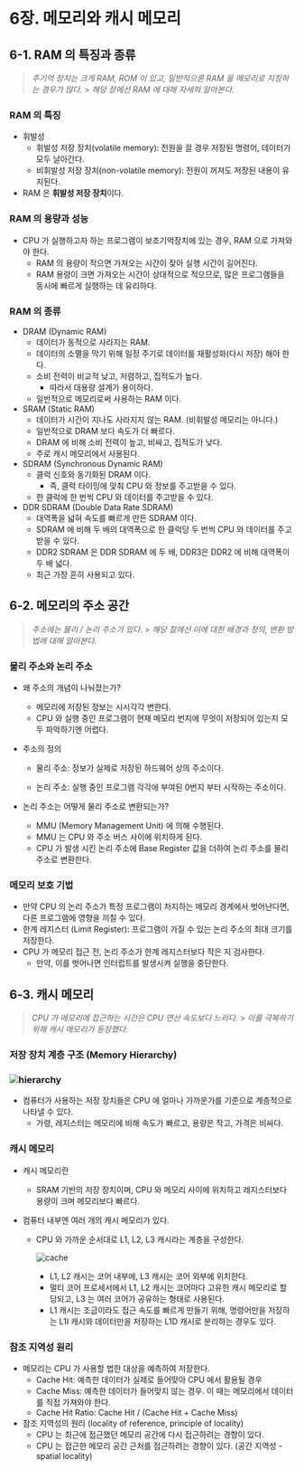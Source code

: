 # 6장. 메모리와 캐시 메모리

## 6-1. RAM 의 특징과 종류

> _주기억 장치는 크게 RAM, ROM 이 있고, 일반적으론 RAM 을 메모리로 지칭하는 경우가 많다._ > _해당 장에선 RAM 에 대해 자세히 알아본다._

### RAM 의 특징

- 휘발성
  - 휘발성 저장 장치(volatile memory): 전원을 끌 경우 저장된 명령어, 데이터가 모두 날아간다.
  - 비휘발성 저장 장치(non-volatile memory): 전원이 꺼져도 저장된 내용이 유지된다.
- RAM 은 **휘발성 저장 장치**이다.

### RAM 의 용량과 성능

- CPU 가 실행하고자 하는 프로그램이 보조기억장치에 있는 경우, RAM 으로 가져와야 한다.
  - RAM 의 용량이 작으면 가져오는 시간이 잦아 실행 시간이 길어진다.
  - RAM 용량이 크면 가져오는 시간이 상대적으로 적으므로,
    많은 프로그램들을 동시에 빠르게 실행하는 데 유리하다.

### RAM 의 종류

- DRAM (Dynamic RAM)
  - 데이터가 동적으로 사라지는 RAM.
  - 데이터의 소멸을 막기 위해 일정 주기로 데이터를 재활성화(다시 저장) 해야 한다.
  - 소비 전력이 비교적 낮고, 저렴하고, 집적도가 높다.
    - 따라서 대용량 설계가 용이하다.
  - 일반적으로 메모리로써 사용하는 RAM 이다.
- SRAM (Static RAM)
  - 데이터가 시간이 지나도 사라지지 않는 RAM. (비휘발성 메모리는 아니다.)
  - 일반적으로 DRAM 보다 속도가 더 빠르다.
  - DRAM 에 비해 소비 전력이 높고, 비싸고, 집적도가 낮다.
  - 주로 캐시 메모리에서 사용된다.
- SDRAM (Synchronous Dynamic RAM)
  - 클럭 신호와 동기화된 DRAM 이다.
    - 즉, 클럭 타이밍에 맞춰 CPU 와 정보를 주고받을 수 있다.
  - 한 클럭에 한 번씩 CPU 와 데이터를 주고받을 수 있다.
- DDR SDRAM (Double Data Rate SDRAM)
  - 대역폭을 넓혀 속도를 빠르게 만든 SDRAM 이다.
  - SDRAM 에 비해 두 배의 대역폭으로 한 클럭당 두 번씩 CPU 와 데이터를 주고받을 수 있다.
  - DDR2 SDRAM 은 DDR SDRAM 에 두 배, DDR3은 DDR2 에 비해 대역폭이 두 배 넓다.
  - 최근 가장 흔히 사용되고 있다.

## 6-2. 메모리의 주소 공간

> _주소에는 물리 / 논리 주소가 있다._ > _해당 절에선 이에 대한 배경과 정의, 변환 방법에 대해 알아본다._

### 물리 주소와 논리 주소

- 왜 주소의 개념이 나눠졌는가?

  - 메모리에 저장된 정보는 시시각각 변한다.
  - CPU 와 실행 중인 프로그램이 현재 메모리 번지에 무엇이 저장되어 있는지 모두 파악하기엔 어렵다.

- 주소의 정의

  - 물리 주소: 정보가 실제로 저장된 하드웨어 상의 주소이다.

  - 논리 주소: 실행 중인 프로그램 각각에 부여된 0번지 부터 시작하는 주소이다.

- 논리 주소는 어떻게 물리 주소로 변환되는가?

  - MMU (Memory Management Unit) 에 의해 수행된다.
  - MMU 는 CPU 와 주소 버스 사이에 위치하게 된다.
  - CPU 가 발생 시킨 논리 주소에 Base Register 값을 더하여 논리 주소를 물리 주소로 변환한다.

### 메모리 보호 기법

- 만약 CPU 의 논리 주소가 특정 프로그램이 차지하는 메모리 경계에서 벗어난다면, 다른 프로그램에 영향을 끼칠 수 있다.
- 한계 레지스터 (Limit Register): 프로그램이 가질 수 있는 논리 주소의 최대 크기를 저장한다.
- CPU 가 메모리 접근 전, 논리 주소가 한계 레지스터보다 작은 지 검사한다.
  - 만약, 이를 벗어나면 인터럽트를 발생시켜 실행을 중단한다.

## 6-3. 캐시 메모리

> _CPU 가 메모리에 접근하는 시간은 CPU 연산 속도보다 느리다._ > _이를 극복하기 위해 캐시 메모리가 등장했다._

### 저장 장치 계층 구조 (Memory Hierarchy)

### ![hierarchy](https://diveintosystems.org/book/C11-MemHierarchy/_images/MemoryHierarchy.png)

- 컴퓨터가 사용하는 저장 장치들은 CPU 에 얼마나 가까운가를 기준으로 계층적으로 나타낼 수 있다.
  - 가령, 레지스터는 메모리에 비해 속도가 빠르고, 용량은 작고, 가격은 비싸다.

### 캐시 메모리

- 캐시 메모리란

  - SRAM 기반의 저장 장치이며, CPU 와 메모리 사이에 위치하고 레지스터보다 용량이 크며 메모리보다 빠르다.

- 컴퓨터 내부엔 여러 개의 캐시 메모리가 있다.

  - CPU 와 가까운 순서대로 L1, L2, L3 캐시라는 계층을 구성한다.

    ![cache](https://tech-society.com/wp-content/uploads/2019/07/skylake-cache-design.png)

    - L1, L2 캐시는 코어 내부에, L3 캐시는 코어 외부에 위치한다.
    - 멀티 코어 프로세서에서 L1, L2 캐시는 코어마다 고유한 캐시 메모리로 할당되고,
      L3 는 여러 코어가 공유하는 형태로 사용된다.
    - L1 캐시는 조금이라도 접근 속도를 빠르게 만들기 위해,
      명령어만을 저장하는 L1I 캐시와 데이터만을 저장하는 L1D 캐시로 분리하는 경우도 있다.

### 참조 지역성 원리

- 메모리는 CPU 가 사용할 법한 대상을 예측하여 저장한다.
  - Cache Hit: 예측한 데이터가 실제로 들어맞아 CPU 에서 활용될 경우
  - Cache Miss: 예측한 데이터가 들어맞지 않는 경우. 이 때는 메모리에서 데이터를 직접 가져와야 한다.
  - Cache Hit Ratio: Cache Hit / (Cache Hit + Cache Miss)
- 참조 지역성의 원리 (locality of reference, principle of locality)
  - CPU 는 최근에 접근했던 메모리 공간에 다시 접근하려는 경향이 있다.
  - CPU 는 접근한 메모리 공간 근처를 접근하려는 경향이 있다. (공간 지역성 - spatial locality)
